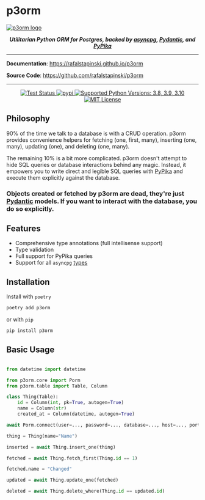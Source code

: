 # p3orm

<a href="https://rafalstapinski.github.io/p3orm">
  <img src="https://rafalstapinski.github.io/p3orm/img/logo.svg" alt="p3orm logo" />
</a>

<p align="center">
  <strong>
    <em>
      Utilitarian Python ORM for Postgres, backed by <a href="https://github.com/MagicStack/asyncpg">asyncpg</a>, <a href="https://github.com/samuelcolvin/pydantic">Pydantic</a>, and <a href="https://github.com/kayak/pypika">PyPika</a>
    </em>
  </strong>
</p>

---

**Documentation**: <a href="https://rafalstapinski.github.io/p3orm">https://rafalstapinski.github.io/p3orm</a>

**Source Code**: <a href="https://github.com/rafalstapinski/p3orm">https://github.com/rafalstapinski/p3orm</a>

---

<p align="center">
  <a href="https://github.com/rafalstapinski/porm/actions/workflows/test.yml" target="_blank">
    <img src="https://github.com/rafalstapinski/porm/actions/workflows/test.yml/badge.svg" alt="Test Status" />
  </a>
  <a href="https://pypi.org/project/p3orm" target="_blank">
    <img src="https://img.shields.io/pypi/v/p3orm?color=%2334D058" alt="pypi" />
  </a>
  <a href="https://pypi.org/project/p3orm" target="_blank">
    <img src="https://img.shields.io/pypi/pyversions/p3orm?color=%23334D058" alt="Supported Python Versions: 3.8, 3.9, 3.10" />
  </a>
  <a href="https://github.com/rafalstapinski/p3orm/blob/master/LICENSE" target="_blank">
    <img src="https://img.shields.io/pypi/l/p3orm?color=%23334D058" alt="MIT License" />
  </a>
</p>

<h2>Philosophy</h2>

90% of the time we talk to a database is with a CRUD operation. p3orm provides convenience helpers for fetching (one, first, many), inserting (one, many), updating (one), and deleting (one, many).

The remaining 10% is a bit more complicated. p3orm doesn't attempt to hide SQL queries or database interactions behind any magic. Instead, it empowers you to write direct and legible SQL queries with [PyPika](https://github.com/kayak/pypika) and execute them explicitly against the database.


### Objects created or fetched by p3orm are dead, they're just [Pydantic](https://github.com/samuelcolvin/pydantic) models. If you want to interact with the database, you do so explicitly.

<h2>Features</h2>

- Comprehensive type annotations (full intellisense support)
- Type validation
- Full support for PyPika queries
- Support for all `asyncpg` [types](https://magicstack.github.io/asyncpg/current/usage.html#type-conversion)

<h2>Installation</h2>

Install with `poetry`
```sh
poetry add p3orm
```

or with `pip`

```sh
pip install p3orm
```

<h2>Basic Usage</h2>

```python

from datetime import datetime

from p3orm.core import Porm
from p3orm.table import Table, Column

class Thing(Table):
    id = Column(int, pk=True, autogen=True)
    name = Column(str)
    created_at = Column(datetime, autogen=True)

await Porm.connect(user=..., password=..., database=..., host=..., port=...)

thing = Thing(name="Name")

inserted = await Thing.insert_one(thing)

fetched = await Thing.fetch_first(Thing.id == 1)

fetched.name = "Changed"

updated = await Thing.update_one(fetched)

deleted = await Thing.delete_where(Thing.id == updated.id)
```
